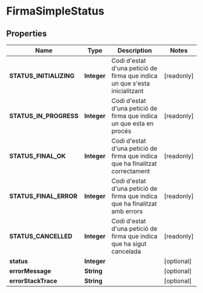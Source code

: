 

# FirmaSimpleStatus


## Properties

| Name | Type | Description | Notes |
|------------ | ------------- | ------------- | -------------|
|**STATUS_INITIALIZING** | **Integer** | Codi d&#39;estat d&#39;una petició de firma que indica un que s&#39;esta inicialitzant |  [readonly] |
|**STATUS_IN_PROGRESS** | **Integer** | Codi d&#39;estat d&#39;una petició de firma que indica un que esta en procés |  [readonly] |
|**STATUS_FINAL_OK** | **Integer** | Codi d&#39;estat d&#39;una petició de firma que indica que ha finalitzat correctament |  [readonly] |
|**STATUS_FINAL_ERROR** | **Integer** | Codi d&#39;estat d&#39;una petició de firma que indica que ha finalitzat amb errors |  [readonly] |
|**STATUS_CANCELLED** | **Integer** | Codi d&#39;estat d&#39;una petició de firma que indica que ha sigut cancelada |  [readonly] |
|**status** | **Integer** |  |  [optional] |
|**errorMessage** | **String** |  |  [optional] |
|**errorStackTrace** | **String** |  |  [optional] |



